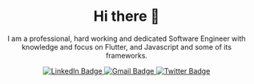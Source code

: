 <div id="header" align="center">
  <h1>
    Hi there 👋
  </h1>
  <p>
    I am a professional, hard working and dedicated Software Engineer with knowledge and focus on Flutter, and Javascript and some of its frameworks.
  </p>
  
  <div id="badges">
    <a href="https://www.linkedin.com/in/emmanuel-ahuno-7b2986137">
      <img src="https://camo.githubusercontent.com/a493f6833f99fb3c85788d6d9305e6b7a42b838e5ee5d138fd9a8214a7e77472/68747470733a2f2f696d672e736869656c64732e696f2f62616467652f6c696e6b6564696e2d2532333030373742352e7376673f267374796c653d666f722d7468652d6261646765266c6f676f3d6c696e6b6564696e266c6f676f436f6c6f723d7768697465" alt="LinkedIn Badge"/>
    </a>
    <a href="mailto:emmaahuno@gmail.com">
      <img src="https://camo.githubusercontent.com/682042cefd12c16c0a35036aede5c81bba484f78d3391b216a7620c9e5807de4/68747470733a2f2f696d672e736869656c64732e696f2f62616467652f656d61696c206d652d2532334431343833362e7376673f267374796c653d666f722d7468652d6261646765266c6f676f3d676d61696c266c6f676f436f6c6f723d7768697465" alt="Gmail Badge"/>
    </a>
    <a href="https://twitter.com/nuel_nartey">
      <img src="https://camo.githubusercontent.com/e1c2fd3bcd4ed13889ed78d1e814261a7cfbc79ae826198b7813850b15a8d956/68747470733a2f2f696d672e736869656c64732e696f2f62616467652f747769747465722d2532333144413146322e7376673f267374796c653d666f722d7468652d6261646765266c6f676f3d74776974746572266c6f676f436f6c6f723d7768697465" alt="Twitter Badge"/>
    </a>
  </div>
</div>

<!--
**Manuelkpatsu/Manuelkpatsu** is a ✨ _special_ ✨ repository because its `README.md` (this file) appears on your GitHub profile.

Here are some ideas to get you started:

- 🔭 I’m currently working on ...
- 🌱 I’m currently learning ...
- 👯 I’m looking to collaborate on ...
- 🤔 I’m looking for help with ...
- 💬 Ask me about ...
- 📫 How to reach me: ...
- 😄 Pronouns: ...
- ⚡ Fun fact: ...
-->
